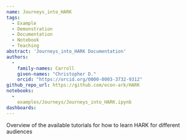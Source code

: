 ```yaml
---
name: Journeys_into_HARK
tags:
  - Example
  - Demonstration
  - Documentation
  - Notebook
  - Teaching
abstract: 'Journeys_into_HARK Documentation'
authors:
  -
    family-names: Carroll
    given-names: "Christopher D."
    orcid: "https://orcid.org/0000-0003-3732-9312"
github_repo_url: https://github.com/econ-ark/HARK
notebooks:
  - 
    examples/Journeys/Journeys_into_HARK.ipynb
dashboards:
---
```


Overview of the available tutorials for how to learn HARK for different audiences
